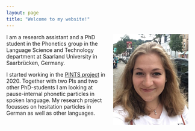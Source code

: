 ```yaml
---
layout: page
title: "Welcome to my website!"
---
```


<img src="assets/me2.jpg" align="right" width="200" style="margin: 0px 20px 15px 10px;" />

I am a research assistant and a PhD student in the Phonetics group in the Language Science and Technology department at Saarland University in Saarbrücken, Germany.

I started working in the [PINTS project](http://pauseparticles.org/) in 2020. Together with two PIs and two other PhD-students I am looking at pause-internal phonetic particles in spoken language. My research project focusses on hesitation particles in German as well as other languages.


